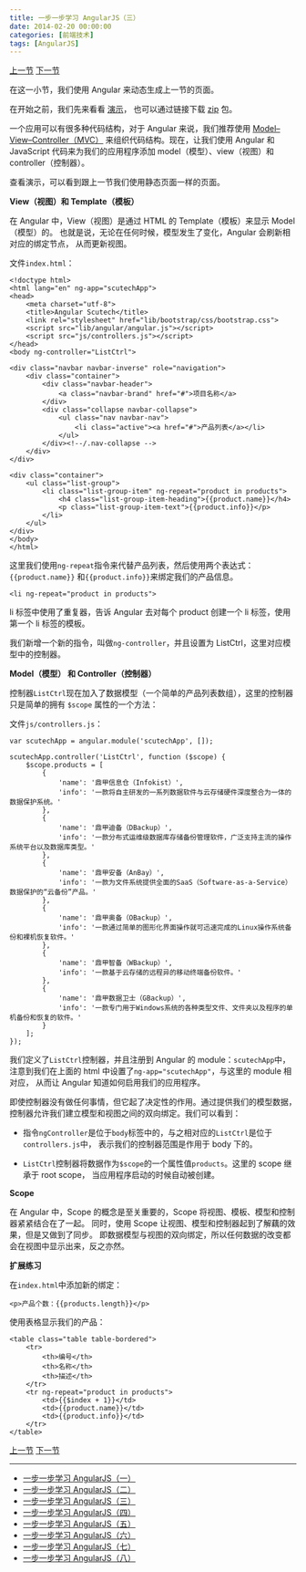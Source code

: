 ```yaml
---
title: 一步一步学习 AngularJS（三）
date: 2014-02-20 00:00:00
categories: [前端技术]
tags: [AngularJS]
---
```


[上一节](/2014/02/19/angular_scutech_step1)
[下一节](/2014/02/21/angular_scutech_step3)

在这一小节，我们使用 Angular 来动态生成上一节的页面。

在开始之前，我们先来看看 [演示](/demos/angular-scutech/step2)，
也可以通过链接下载 [zip](/demos/angular-scutech/step2.zip) 包。

一个应用可以有很多种代码结构，对于 Angular 来说，我们推荐使用
[Model–View–Controller（MVC）](http://en.wikipedia.org/wiki/Model%E2%80%93View%E2%80%93Controller)
来组织代码结构。现在，让我们使用 Angular 和 JavaScript 代码来为我们的应用程序添加
model（模型）、view（视图）和 controller（控制器）。

查看演示，可以看到跟上一节我们使用静态页面一样的页面。

**View（视图）和 Template（模板）**

在 Angular 中，View（视图）是通过 HTML 的 Template（模板）来显示 Model（模型）的。
也就是说，无论在任何时候，模型发生了变化，Angular 会刷新相对应的绑定节点，
从而更新视图。

文件```index.html```：

```
<!doctype html>
<html lang="en" ng-app="scutechApp">
<head>
    <meta charset="utf-8">
    <title>Angular Scutech</title>
    <link rel="stylesheet" href="lib/bootstrap/css/bootstrap.css">
    <script src="lib/angular/angular.js"></script>
    <script src="js/controllers.js"></script>
</head>
<body ng-controller="ListCtrl">

<div class="navbar navbar-inverse" role="navigation">
    <div class="container">
        <div class="navbar-header">
            <a class="navbar-brand" href="#">项目名称</a>
        </div>
        <div class="collapse navbar-collapse">
            <ul class="nav navbar-nav">
                <li class="active"><a href="#">产品列表</a></li>
            </ul>
        </div><!--/.nav-collapse -->
    </div>
</div>

<div class="container">
    <ul class="list-group">
        <li class="list-group-item" ng-repeat="product in products">
            <h4 class="list-group-item-heading">{{product.name}}</h4>
            <p class="list-group-item-text">{{product.info}}</p>
        </li>
    </ul>
</div>
</body>
</html>
```

这里我们使用```ng-repeat```指令来代替产品列表，然后使用两个表达式：```{{product.name}}```
和```{{product.info}}```来绑定我们的产品信息。

```
<li ng-repeat="product in products">
```
li 标签中使用了重复器，告诉 Angular 去对每个 product 创建一个 li 标签，使用第一个 li 标签的模板。

我们新增一个新的指令，叫做```ng-controller```，并且设置为 ListCtrl，这里对应模型中的控制器。

**Model（模型） 和 Controller（控制器）**

控制器```ListCtrl```现在加入了数据模型（一个简单的产品列表数组），这里的控制器只是简单的拥有 ```$scope```
属性的一个方法：

文件```js/controllers.js```：
```
var scutechApp = angular.module('scutechApp', []);

scutechApp.controller('ListCtrl', function ($scope) {
    $scope.products = [
        {
            'name': '鼎甲信息仓（Infokist）',
            'info': '一款将自主研发的一系列数据软件与云存储硬件深度整合为一体的数据保护系统。'
        },
        {
            'name': '鼎甲迪备（DBackup）',
            'info': '一款分布式运维级数据库存储备份管理软件，广泛支持主流的操作系统平台以及数据库类型。'
        },
        {
            'name': '鼎甲安备（AnBay）',
            'info': '一款为文件系统提供全面的SaaS（Software-as-a-Service）数据保护的“云备份”产品。'
        },
        {
            'name': '鼎甲奥备（OBackup）',
            'info': '一款通过简单的图形化界面操作就可迅速完成的Linux操作系统备份和裸机恢复软件。'
        },
        {
            'name': '鼎甲智备（WBackup）',
            'info': '一款基于云存储的远程异的移动终端备份软件。'
        },
        {
            'name': '鼎甲数据卫士（GBackup）',
            'info': '一款专门用于Windows系统的各种类型文件、文件夹以及程序的单机备份和恢复的软件。'
        }
    ];
});
```

我们定义了```ListCtrl```控制器，并且注册到 Angular 的 module：```scutechApp```中，
注意到我们在上面的 html 中设置了```ng-app="scutechApp"```，与这里的 module 相对应，
从而让 Angular 知道如何启用我们的应用程序。

即使控制器没有做任何事情，但它起了决定性的作用。通过提供我们的模型数据，
控制器允许我们建立模型和视图之间的双向绑定。我们可以看到：

* 指令```ngController```是位于```body```标签中的，与之相对应的```ListCtrl```是位于```controllers.js```中，
表示我们的控制器范围是作用于 body 下的。

* ```ListCtrl```控制器将数据作为```$scope```的一个属性值```products```。这里的 scope 继承于 root scope，
当应用程序启动的时候自动被创建。

**Scope**

在 Angular 中，Scope 的概念是至关重要的，Scope 将视图、模板、模型和控制器紧紧结合在了一起。
同时，使用 Scope 让视图、模型和控制器起到了解藕的效果，但是又做到了同步。
即数据模型与视图的双向绑定，所以任何数据的改变都会在视图中显示出来，反之亦然。

**扩展练习**

在```index.html```中添加新的绑定：
```
<p>产品个数：{{products.length}}</p>
```

使用表格显示我们的产品：
```
<table class="table table-bordered">
    <tr>
        <th>编号</th>
        <th>名称</th>
        <th>描述</th>
    </tr>
    <tr ng-repeat="product in products">
        <td>{{$index + 1}}</td>
        <td>{{product.name}}</td>
        <td>{{product.info}}</td>
    </tr>
</table>
```

[上一节](/2014/02/19/angular_scutech_step1)
[下一节](/2014/02/21/angular_scutech_step3)

---

* [一步一步学习 AngularJS（一）](/2014/02/18/angular_scutech_step0)
* [一步一步学习 AngularJS（二）](/2014/02/19/angular_scutech_step1)
* [一步一步学习 AngularJS（三）](/2014/02/20/angular_scutech_step2)
* [一步一步学习 AngularJS（四）](/2014/02/21/angular_scutech_step3)
* [一步一步学习 AngularJS（五）](/2014/02/22/angular_scutech_step4)
* [一步一步学习 AngularJS（六）](/2014/02/23/angular_scutech_step5)
* [一步一步学习 AngularJS（七）](/2014/03/10/angular_scutech_step6)
* [一步一步学习 AngularJS（八）](/2014/04/22/angular_scutech_step7)
